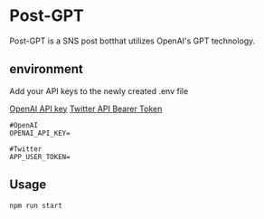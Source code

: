 # Post-GPT
Post-GPT is a SNS post botthat utilizes OpenAI's GPT technology.

## environment

Add your API keys to the newly created .env file

[OpenAI API key](https://platform.openai.com/account/api-keys)
[Twitter API Bearer Token](https://developer.twitter.com/en/portal/dashboard)

```
#OpenAI
OPENAI_API_KEY=

#Twitter
APP_USER_TOKEN=
```

## Usage

```
npm run start
```

